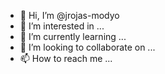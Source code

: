 - 👋 Hi, I’m @jrojas-modyo
- 👀 I’m interested in ...
- 🌱 I’m currently learning ...
- 💞️ I’m looking to collaborate on ...
- 📫 How to reach me ...

<!---
jrojas-modyo/jrojas-modyo is a ✨ special ✨ repository because its `README.md` (this file) appears on your GitHub profile.
You can click the Preview link to take a look at your changes.
--->
